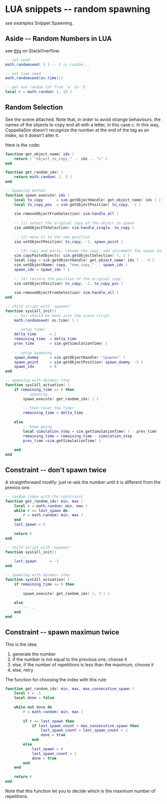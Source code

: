 # LUA snippets -- random spawning

*see examples* Snippet Spawning.

## Aside -- Random Numbers in LUA

see [this](https://stackoverflow.com/questions/20154991/generating-uniform-random-numbers-in-lua) on StackOverflow.

```lua
-- set seed
math.randomseed( 5 ) -- 5 is random...

-- set time seed
math.randomseed(os.time())

-- get one random int from 'a' to 'b'
local r = math.random( 1, 10 )
```

## Random Selection

See the scene attached. Note that, in order to avoid strange behaviours, the names of the objects to copy end all with a letter, in this case *c*. In this way, CoppeliaSim doesn't recognize the number at the end of the tag as an index, so it doesn't alter it. 

Here is the code:

```lua
function get_object_name( idx )
    return ( "object_to_copy_" .. idx .. "c" )
end

function get_random_idx( )
    return math.random( 1, 3 )
end

-- Spawning method
function spawn_execute( idx )
	local to_copy      = sim.getObjectHandle( get_object_name( idx ) )
    local to_copy_pos  = sim.getObjectPosition( to_copy, -1 )
    
    sim.removeObjectFromSelection( sim.handle_all )
    
    -- (1) select the original copy of the object to spawn
    sim.addObjectToSelection( sim.handle_single, to_copy )
    
    -- (2) move it to the new position
    sim.setObjectPosition( to_copy, -1, spawn_point )
    
    -- (3) copy and paste, rename the copy, adn increment the spawn index
    sim.copyPasteObjects( sim.getObjectSelection( ), 2 )
    local copy = sim.getObjectHandle( get_object_name( idx ) .. 0 )
    sim.setObjectName( copy, "new_copy_" .. spawn_idx )
    spawn_idx = spawn_idx + 1
    
    -- (4) restore the position of the original copy
    sim.setObjectPosition( to_copy, -1, to_copy_pos )
    
    sim.removeObjectFromSelection( sim.handle_all )
end

-- child script with 'spawner'
function sysCall_init()
    -- his should be done into the scene script
    math.randomseed( os.time( ) )
    
    -- setup timer
    delta_time      = 2
    remaining_time  = delta_time
    prev_time       = sim.getSimulationTime( )
    
    -- setup spawning
    spawn_dummy     = sim.getObjectHandle( "spawner" )
    spawn_point     = sim.getObjectPosition( spawn_dummy, -1 )
    spawn_idx       = 0
end

-- spawning with dynamic step
function sysCall_actuation( )
    if remaining_time <= 0 then
        -- spawning
        spawn_execute( get_random_idx( ) )
		
		-- then reset the timer
        remaining_time = delta_time
        
    else
        -- keep going
        local simulation_step = sim.getSimulationTime( ) - prev_time
        remaining_time = remaining_time - simulation_step
        prev_time =sim.getSimulationTime( )
        
    end
end
```

## Constraint -- don't spawn twice

A straightforward modify: just re-ask the number until it is different from the previos one. 

```lua
-- random index with the constraint
function get_random_idx( min, max )
    local r = math.random( min, max )
    while r == last_spawn do
        r = math.random( min, max )
    end
    last_spawn = r
    
    return r
end

-- child script with 'spawner'
function sysCall_init()
    -- ...
    last_spawn      = -1
end

-- spawning with dynamic step
function sysCall_actuation( )
    if remaining_time <= 0 then
        -- ...
        spawn_execute( get_random_idx( 1, 3 ) )
        
    else
        -- ...
    end
end
```

## Constraint -- spawn maximun twice

This is the idea:

1. generate the number
2. if the number is not equal to the previous one, choose it
3. else, if the number of repetitions is less than the maximum, choose it
4. else, retry

The function for choosing the index with this rule:

```lua
function get_random_idx( min, max, max_consecutive_spawn )
    local r = -1
    local done = false
    
    while not done do
        r = math.random( min, max )
        
        if r == last_spawn then
            if last_spawn_count < max_consecutive_spawn then
                last_spawn_count = last_spawn_count + 1
                done = true
            end
        else
            last_spawn = r
            last_spawn_count = 1
            done = true
        end
    end
    
    return r
end
```

Note that this function let you to decide which is the maximum number of repetitions. 